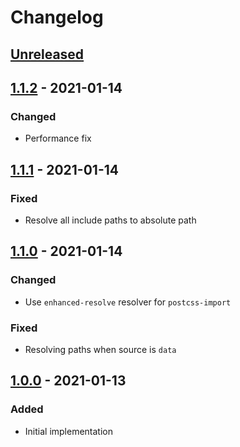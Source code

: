 # Changelog

## [Unreleased][]

## [1.1.2][] - 2021-01-14

### Changed

-   Performance fix

## [1.1.1][] - 2021-01-14

### Fixed

-   Resolve all include paths to absolute path

## [1.1.0][] - 2021-01-14

### Changed

-   Use `enhanced-resolve` resolver for `postcss-import`

### Fixed

-   Resolving paths when source is `data`

## [1.0.0][] - 2021-01-13

### Added

-   Initial implementation

[1.0.0]: https://github.com/niksy/sass-module-resolve-importer/tree/v1.0.0
[1.1.0]: https://github.com/niksy/sass-module-resolve-importer/tree/v1.1.0
[1.1.1]: https://github.com/niksy/sass-module-resolve-importer/tree/v1.1.1
[unreleased]:
	https://github.com/niksy/sass-module-resolve-importer/compare/v1.1.2...HEAD
[1.1.2]: https://github.com/niksy/sass-module-resolve-importer/tree/v1.1.2

